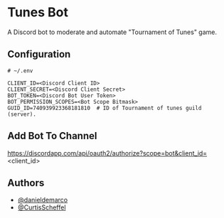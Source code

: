 # Tunes Bot

A Discord bot to moderate and automate "Tournament of Tunes" game.

## Configuration

```dotenv
# ~/.env

CLIENT_ID=<Discord Client ID>
CLIENT_SECRET=<Discord Client Secret>
BOT_TOKEN=<Discord Bot User Token>
BOT_PERMISSION_SCOPES=<Bot Scope Bitmask>
GUID_ID=740939923368181810  # ID of Tournament of tunes guild (server).
```

## Add Bot To Channel

https://discordapp.com/api/oauth2/authorize?scope=bot&client_id=<client_id>

## Authors

- [@danieldemarco](https://github.com/danieldemarco)
- [@CurtisScheffel](https://github.com/CurtisScheffel)
